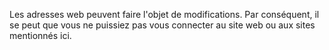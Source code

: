 Les adresses web peuvent faire l'objet de modifications. Par conséquent, il se peut que vous ne puissiez pas vous connecter au site web ou aux sites mentionnés ici.